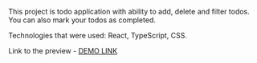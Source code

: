 This project is todo application with ability to add, delete and filter todos. You can also mark your todos as completed.

Technologies that were used: React, TypeScript, CSS.

Link to the preview - [DEMO LINK](https://vinogradova8.github.io/react_todo_app/)
